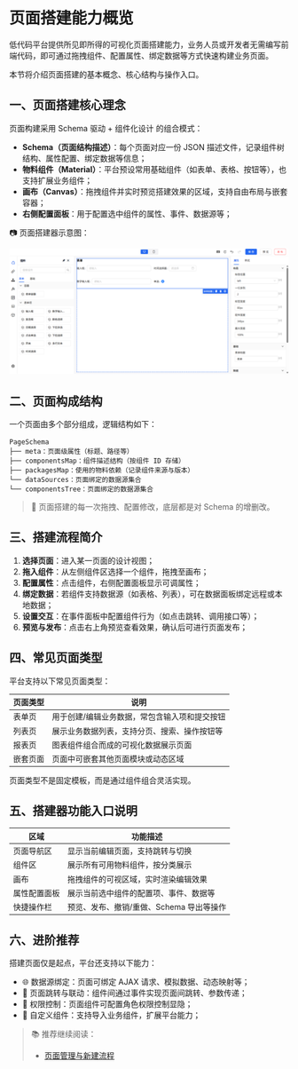 # 页面搭建能力概览

低代码平台提供所见即所得的可视化页面搭建能力，业务人员或开发者无需编写前端代码，即可通过拖拽组件、配置属性、绑定数据等方式快速构建业务页面。

本节将介绍页面搭建的基本概念、核心结构与操作入口。

## 一、页面搭建核心理念

页面构建采用 Schema 驱动 + 组件化设计 的组合模式：

- **Schema（页面结构描述）**：每个页面对应一份 JSON 描述文件，记录组件树结构、属性配置、绑定数据等信息；
- **物料组件（Material）**：平台预设常用基础组件（如表单、表格、按钮等），也支持扩展业务组件；
- **画布（Canvas）**：拖拽组件并实时预览搭建效果的区域，支持自由布局与嵌套容器；
- **右侧配置面板**：用于配置选中组件的属性、事件、数据源等；

📷 页面搭建器示意图：

![页面搭建器示意图](../images/new-page/editor-overview.png)


## 二、页面构成结构

一个页面由多个部分组成，逻辑结构如下：
```
PageSchema
├── meta：页面级属性（标题、路径等）
├── componentsMap：组件描述结构（按组件 ID 存储）
├── packagesMap：使用的物料依赖（记录组件来源与版本）
└── dataSources：页面绑定的数据源集合
└── componentsTree：页面绑定的数据源集合
```

> 📌 页面搭建的每一次拖拽、配置修改，底层都是对 Schema 的增删改。


## 三、搭建流程简介

1. **选择页面**：进入某一页面的设计视图；
2. **拖入组件**：从左侧组件区选择一个组件，拖拽至画布；
3. **配置属性**：点击组件，右侧配置面板显示可调属性；
4. **绑定数据**：若组件支持数据源（如表格、列表），可在数据面板绑定远程或本地数据；
5. **设置交互**：在事件面板中配置组件行为（如点击跳转、调用接口等）；
6. **预览与发布**：点击右上角预览查看效果，确认后可进行页面发布；



## 四、常见页面类型

平台支持以下常见页面类型：

| 页面类型   | 说明                                       |
|------------|--------------------------------------------|
| 表单页     | 用于创建/编辑业务数据，常包含输入项和提交按钮 |
| 列表页     | 展示业务数据列表，支持分页、搜索、操作按钮等 |
| 报表页     | 图表组件组合而成的可视化数据展示页面         |
| 嵌套页面   | 页面中可嵌套其他页面模块或动态区域             |

页面类型不是固定模板，而是通过组件组合灵活实现。


## 五、搭建器功能入口说明

| 区域         | 功能描述                            |
|--------------|-------------------------------------|
| 页面导航区   | 显示当前编辑页面，支持跳转与切换        |
| 组件区       | 展示所有可用物料组件，按分类展示        |
| 画布         | 拖拽组件的可视区域，实时渲染编辑效果    |
| 属性配置面板 | 展示当前选中组件的配置项、事件、数据等 |
| 快捷操作栏   | 预览、发布、撤销/重做、Schema 导出等操作 |


## 六、进阶推荐

搭建页面仅是起点，平台还支持以下能力：

- 🌐 数据源绑定：页面可绑定 AJAX 请求、模拟数据、动态映射等；
- 🔗 页面跳转与联动：组件间通过事件实现页面间跳转、参数传递；
- 🎯 权限控制：页面组件可配置角色权限控制显隐；
- 🧱 自定义组件：支持导入业务组件，扩展平台能力；

> 📚 推荐继续阅读：
> - [页面管理与新建流程](./page.md)


